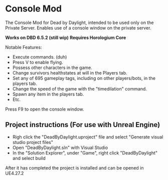 # Console Mod
The Console Mod for Dead by Daylight, intended to be used only on the Private Server. Enables use of a console window on the private server. 

**Works on DBD 6.5.2 (still wip)**
**Requires Horologium Core**

Notable Features:
- Execute commands. (duh)
- Press V to enable flying.
- Possess other characters in the game.
- Change survivors healthstates at will in the Players tab.
- Set any of 695 gameplay tags, including on other players/bots, in the players tab.
- Change the speed of the game with the "timedilation" command.
- Spawn any item in the players tab.
- Etc.

Press F9 to open the console window.

## Project instructions (For use with Unreal Engine)

- Righ click the "DeadByDaylight.uproject" file and select "Generate visual studio project files"
- Open "DeadByDaylight.sln" with Visual Studio
- In the "Solution Explorer", under "Game", right click "DeadByDaylight" and select build

After it has completed the project is installed and can be opened in UE4.27.2

